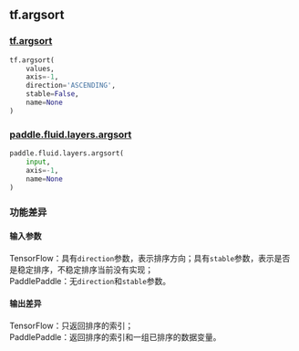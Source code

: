 ## tf.argsort

### [tf.argsort](https://www.tensorflow.org/api_docs/python/tf/argsort)

```python
tf.argsort(
    values,
    axis=-1,
    direction='ASCENDING',
    stable=False,
    name=None
)
```

### [paddle.fluid.layers.argsort](https://www.paddlepaddle.org.cn/documentation/docs/zh/1.5/api_cn/layers_cn/tensor_cn.html#argsort)
```python
paddle.fluid.layers.argsort(
    input, 
    axis=-1, 
    name=None
)
```

### 功能差异

#### 输入参数
TensorFlow：具有`direction`参数，表示排序方向；具有`stable`参数，表示是否是稳定排序，不稳定排序当前没有实现；  
PaddlePaddle：无`direction`和`stable`参数。

#### 输出差异
TensorFlow：只返回排序的索引；  
PaddlePaddle：返回排序的索引和一组已排序的数据变量。

